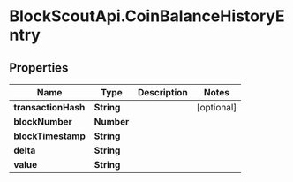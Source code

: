 # BlockScoutApi.CoinBalanceHistoryEntry

## Properties
Name | Type | Description | Notes
------------ | ------------- | ------------- | -------------
**transactionHash** | **String** |  | [optional] 
**blockNumber** | **Number** |  | 
**blockTimestamp** | **String** |  | 
**delta** | **String** |  | 
**value** | **String** |  | 
